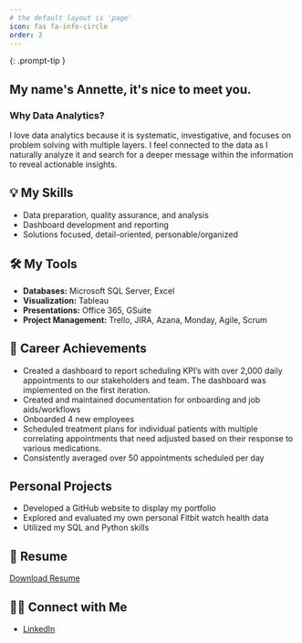 ```yaml
---
# the default layout is 'page'
icon: fas fa-info-circle
order: 2
---
```


<!-- > Add Markdown syntax content to file `_tabs/about.md`{: .filepath } and it will show up on this page. -->
{: .prompt-tip }

<!-- ## Hi there 👋 -->
## My name's Annette, it's nice to meet you.

### Why Data Analytics? 
I love data analytics because it is systematic, investigative, and focuses on problem solving with multiple layers. I feel connected to the data as I naturally analyze it and search for a deeper message within the information to reveal actionable insights. 

## 💡 My Skills
- Data preparation, quality assurance, and analysis
- Dashboard development and reporting
- Solutions focused, detail-oriented, personable/organized

## 🛠️ My Tools
- **Databases:** Microsoft SQL Server, Excel
- **Visualization:** Tableau
- **Presentations:** Office 365, GSuite
- **Project Management:** Trello, JIRA, Azana, Monday, Agile, Scrum

## 📃 Career Achievements 
- Created a dashboard to report scheduling KPI’s with over 2,000 daily appointments to our stakeholders and team. The dashboard was implemented on the first iteration. 
- Created and maintained documentation for onboarding and job aids/workflows
- Onboarded 4 new employees 
- Scheduled treatment plans for individual patients with multiple correlating appointments that need adjusted based on their response to various medications. 
- Consistently averaged over 50 appointments scheduled per day  

## Personal Projects
- Developed a GitHub website to display my portfolio 
- Explored and evaluated my own personal Fitbit watch health data 
- Utilized my SQL and Python skills 


## 🌟 Resume 
<a href="/assets/documents/Lofing-Judith-Annette-Resume-12-2024.pdf" target="blank"> Download Resume </a>

<object data="/assets/documents/Lofing-Judith-Annette-Resume-12-2024.pdf" width="600" height="600" type='application/pdf'></object>



## 👋🏼 Connect with Me 
- [LinkedIn](https://www.linkedin.com/in/annette-lofing-12a579138/ "LinkedIn")
<!-- [Medium](https://medium.com/@thenetta101 "Medium") 
--> 


